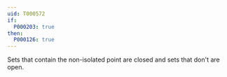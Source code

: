 ```yaml
---
uid: T000572
if:
  P000203: true
then:
  P000126: true
---
```

Sets that contain the non-isolated point are closed and sets that don't are open.

